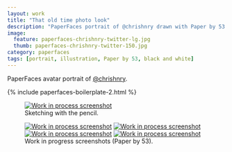 ```yaml
---
layout: work
title: "That old time photo look"
description: "PaperFaces portrait of @chrishnry drawn with Paper by 53 on an iPad."
image: 
  feature: paperfaces-chrishnry-twitter-lg.jpg
  thumb: paperfaces-chrishnry-twitter-150.jpg
category: paperfaces
tags: [portrait, illustration, Paper by 53, black and white]
---
```


PaperFaces avatar portrait of <a href="http://twitter.com/chrishnry">@chrishnry</a>.

{% include paperfaces-boilerplate-2.html %}

<figure>
	<a href="{{ site.url }}/images/paperfaces-chrishnry-process-1-lg.jpg"><img src="{{ site.url }}/images/paperfaces-chrishnry-process-1-750.jpg" alt="Work in process screenshot"></a>
	<figcaption>Sketching with the pencil.</figcaption>
</figure>

<figure class="half">
	<a href="{{ site.url }}/images/paperfaces-chrishnry-process-2-lg.jpg"><img src="{{ site.url }}/images/paperfaces-chrishnry-process-2-600.jpg" alt="Work in process screenshot"></a>
	<a href="{{ site.url }}/images/paperfaces-chrishnry-process-3-lg.jpg"><img src="{{ site.url }}/images/paperfaces-chrishnry-process-3-600.jpg" alt="Work in process screenshot"></a>
	<a href="{{ site.url }}/images/paperfaces-chrishnry-process-4-lg.jpg"><img src="{{ site.url }}/images/paperfaces-chrishnry-process-4-600.jpg" alt="Work in process screenshot"></a>
	<a href="{{ site.url }}/images/paperfaces-chrishnry-process-5-lg.jpg"><img src="{{ site.url }}/images/paperfaces-chrishnry-process-5-600.jpg" alt="Work in process screenshot"></a>
	<figcaption>Work in progress screenshots (Paper by 53).</figcaption>
</figure>